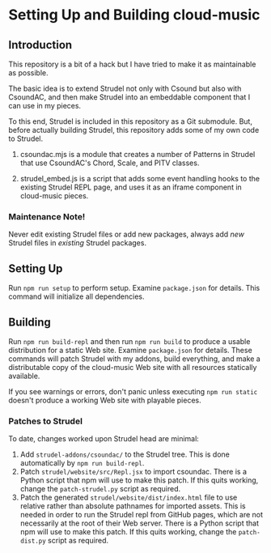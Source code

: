 # Setting Up and Building cloud-music

## Introduction

This repository is a bit of a hack but I have tried to make it as maintainable 
as possible.

The basic idea is to extend Strudel not only with Csound but also with 
CsoundAC, and then make Strudel into an embeddable component that I can use in 
my pieces.

To this end, Strudel is included in this repository as a Git submodule. But,  
before actually building Strudel, this repository adds some of my own code to 
Strudel. 

 1. csoundac.mjs is a module that creates a number of Patterns in Strudel that 
    use CsoundAC's Chord, Scale, and PITV classes.
    
 2. strudel_embed.js is a script that adds some event handling hooks to the 
    existing Strudel REPL page, and uses it as an iframe component in 
    cloud-music pieces.

### Maintenance Note!

Never edit existing Strudel files or add new packages, always add _new_ Strudel 
files in _existing_ Strudel packages.

## Setting Up

Run `npm run setup` to perform setup. Examine `package.json` for details. This 
command will initialize all dependencies. 

## Building

Run `npm run build-repl` and then run `npm run build` to produce a usable 
distribution for a static Web site. Examine `package.json` for details. These  
commands will patch Strudel with my addons, build everything, and make a 
distributable copy of the cloud-music Web site with all resources statically 
available. 

If you see warnings or errors, don't panic unless executing `npm run static` 
doesn't produce a working Web site with playable pieces.

### Patches to Strudel

To date, changes worked upon Strudel head are minimal:

 1. Add `strudel-addons/csoundac/` to the Strudel tree. This is done 
    automatically by `npm run build-repl`.
 2. Patch `strudel/website/src/Repl.jsx` to import csoundac. There is a Python 
    script that npm will use to make this patch. If this quits working, 
    change the `patch-strudel.py` script as required.
 3. Patch the generated `strudel/website/dist/index.html` file to use relative 
    rather than absolute pathnames for imported assets. This is needed in 
    order to run the Strudel repl from GitHub pages, which are not necessarily 
    at the root of their Web server. There is a Python script that npm will use 
    to make this patch. If this quits working, change the `patch-dist.py` 
    script as required.
